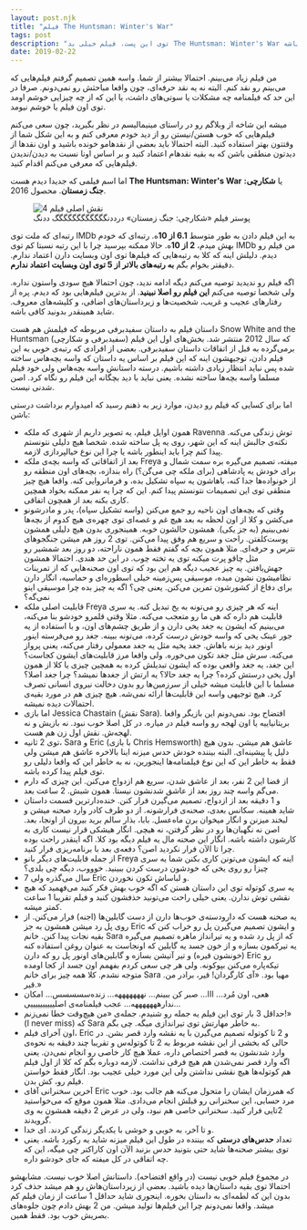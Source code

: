 ```yaml
---
layout: post.njk
title: "فیلم The Huntsman: Winter's War"
tags: post
description: "توی این پست، فیلم خیلی بد The Huntsman: Winter's War رو نقد کردم. نقد حرفه‌ای نیست. مشکلاتی که فیلم از دید خودم داشت رو آوردم. توصیه می‌کنم فیلم رو نبینید. اگه دیدید شاید این پست واستون مفید باشه."
date: 2019-02-22
---
```


من فیلم زیاد می‌بینم. احتمالا بیشتر از شما. واسه همین تصمیم گرفتم فیلم‌هایی که می‌بینم رو نقد کنم. البته نه یه نقد حرفه‌ای، چون واقعا مباحثش رو نمی‌دونم. صرفا در این حد که فیلمنامه چه مشکلات یا سوتی‌های داشت، یا این که از چه چیزایی خوشم اومد توی اون فیلم یا خوشم نیومد.

میشه این شاخه از وبلاگم رو در راستای مینیمالیسم در نظر بگیرید، چون سعی می‌کنم فیلم‌هایی که خوب هستن/نیستن رو از دید خودم معرفی کنم و به این شکل شما از وقتتون بهتر استفاده کنید. البته احتمالا باید بعضی از نقدهامو خونده باشید و اون نقدها از دیدتون منطقی باشن که به بقیه نقدهام اعتماد کنید و بر اساس اونا نسبت به دیدن/ندیدن فیلم‌هایی که معرفی می‌کنم اقدام کنید.

اما اسم فیلمی که جدیدا دیدم هست **The Huntsman: Winter's War** یا **شکارچی: جنگ زمستان**. محصول 2016.

<figure>
<img src="/_assets/images/content/the-huntsman-winter's-war-poster.jpeg" alt="4 نقش اصلی فیلم" >
<figcaption>
پوستر فیلم «شکارچی: جنگ زمستان» درددنگگگگگگگگگگگگ ددنگ
</figcaption>
</figure>

رتبه‌ای که ملت توی IMDb به این فیلم دادن به طور متوسط **6.1 از 10**ه. رتبه‌ای که خودم بهش میدم، **2 از 10**ه. حالا ممکنه بپرسید چرا با این رتبه نسبتا کم توی IMDb من فیلم رو دیدم. دلیلش اینه که کلا به رتبه‌هایی که فیلم‌ها توی اون وبسایت دارن اعتماد ندارم. دقیقتر بخوام بگم **به رتبه‌های بالاتر از 5 توی اون وبسایت اعتماد ندارم**.

اگه فیلم رو ندیدید توصیه می‌کنم دیگه ادامه ندید، چون احتمالا هیچ سودی واستون نداره. ولی شخصا توصیه می‌کنم **این فیلم رو اصلا نبینید**. از بدترین فیلم‌هایی بود که دیدم. پره از رفتارهای عجیب و غریب، شخصیت‌ها و زیرداستان‌های اضافی، و کلیشه‌های معروف. شاید همینقدر بدونید کافی باشه.

داستان فیلم به داستان سفیدبرفی مربوطه که فیلمش هم هست Snow White and the Huntsman (سفیدبرفی و شکارچی) که سال 2012 منتشر شد. بخش‌های اول این فیلم برمی‌گرده به قبل از اتفاقات داستان سفیدبرفی. بعضی از افرادی که رتبه‌ی خوبی به این فیلم دادن، توجیهشون اینه که این فیلم بر اساس یه داستان که واسه بچه‌هاس ساخته شده پس نباید انتظار زیادی داشته باشیم. درسته داستانش واسه بچه‌هاس ولی خود فیلم مسلما واسه بچه‌ها ساخته نشده. یعنی نباید با دید بچگانه این فیلم رو نگاه کرد. اصن شدنی نیست.


اما برای کسایی که فیلم رو دیدن، موارد زیر به ذهنم رسید که امیدوارم برداشت درستی باشن:

*   همون اوایل فیلم، یه تصویر داریم از شهری که ملکه Ravenna توش زندگی می‌کنه. نکته‌ی جالبش اینه که این شهر، روی یه پل ساخته شده. شخصا هیچ دلیلی نتونستم پیدا کنم چرا باید اینطور باشه یا چرا این نوع خیالپردازی لازمه.
*   بعد از اتفاقاتی که واسه بچه‌ی ملکه Freya میفته، تصمیم می‌گیره بره سمت شمال و برای خودش یه پادشاهی (برای ملکه چی می‌گن؟) راه بندازه، بچه‌های اون منطقه رو از خونواده‌ها جدا کنه، باهاشون یه سپاه تشکیل بده، و فرمانروایی کنه. واقعا هیچ چیز منطقی توی این تصمیمات نتونستم پیدا کنم. این که چرا یه نفر ممکنه بخواد همچین کاری بکنه بعد از همچون اتفاقی.
*   وقتی که بچه‌های اون ناحیه رو جمع می‌کنن (واسه تشکیل سپاه)، پدر و مادرشونو می‌کشن و کلا از اون لحظه به بعد هیچ غم و غصه‌ای توی چهره‌ی هیچ کدوم از بچه‌ها نمی‌بینیم (به جز یکی). همشون حالشون خوبه. همینجوری بدون هیچ دلیلی همشون پوست‌کلفتن. راحت و سریع هم وفق پیدا می‌کنن. توی 2 روز هم میشن جنگجوهای نترس و حرفه‌ای. مثلا همون بچه که گفتم فقط همون ناراحته، دو روز بعد شمشیر رو مثل چاقو پرت میکنه توی یه تخته چوب. در این حد هندی. احتمالا همشون جهش‌یافتن. یه چیز عجیب دیگه هم این بود که توی اون صحنه‌هایی که از تمرینات نظامیشون نشون میده، موسیقی پس‌زمینه خیلی اسطوره‌ای و حماسیه، انگار دارن برای دفاع از کشورشون تمرین می‌کنن. یعنی چی؟ اگه یه چیز بده چرا موسیقی اینو نمی‌گه؟
*   قابلیت اصلی ملکه Freya اینه که هر چیزی رو می‌تونه به یخ تبدیل کنه. یه سری قابلیت هم داره که هی ما رو متعجب می‌کنه. مثلا وقتی قلمرو خودشو بنا می‌کنه، می‌بینیم که ایشون یه جغد یخی دارن و از طریق چشم‌های اون، و با استفاده از یه جور عینک یخی که واسه خودش درست کرده، می‌تونه ببینه. جغد رو می‌فرسته اینور اونور دید بزنه باهاش. جغد یخیه مثل یه جغد معمولی رفتار می‌کنه، یعنی پرواز می‌کنه. سرش مثل جغد تکون می‌خوره. ولی واقعا مرز قابلیت‌های ایشون کجاست؟ این جغد، یه جغد واقعی بوده که ایشون تبدیلش کرده به همچین چیزی یا کلا از همون اول یخی درستش کرده؟ چرا یه جغد حالا؟ یه ارتش از جغدها نمیشد؟ چرا جغد اصلا؟ مسلما با این قابلیت میشه خیلی از سرزمین‌ها رو بدون دخالت نیروی انسانی تصرف کرد. هیچ توجیهی واسه این قابلیت‌ها ارائه نمی‌شه. هیچ چیزی هم در مورد بقیه‌ی احتمالات دیده نمیشه.
*   اما بازی Jessica Chastain (نقش Sara). افتضاح بود. نمی‌دونم این بازیگر واقعا بریتانیاییه یا اون لهجه رو واسه فیلم در میاره. در کل اصلا خوب نبود. نه بازیش و نه لهجه‌ش. نقش اول زن هم هست.
*   توی 2 ثانیه، Sara و Eric (با بازی Chris Hemsworth) عاشق هم میشن. بدون هیچ دلیل یا پیشینه‌ای. البته بیننده خودش حدس میزنه اینا بالاخره عاشق هم میشن ولی فقط به خاطر این که این نوع فیلمنامه‌ها اینجورین، نه به خاطر این که واقعا دلیلی رو توی فیلم پیدا کرده باشه.
*   از قضا این 2 نفر، بعد از عاشق شدن، سریع هم ازدواج می‌کنن. این چیزی که دارم می‌گم واسه چند روز بعد از عاشق شدنشون نیستا. همون شبش. 2 ساعت بعد.
*   و 1 دقیقه بعد از ازدواج، تصمیم می‌گیرن فرار کنن. خنده‌دارترین قسمت داستان شاید همینه. سکانس بعدی، صحنه‌ی فرارشونه. از دو طرف کادر وارد صحنه میشن و لبخند میزنن و انگار میخوان برن ماه‌عسل. بابا، بذار سالم برید بیرون از اونجا، بعد. اصن نه نگهبان‌ها رو در نظر گرفتن، نه هیچی. انگار هیشکی قرار نیست کاری به کارشون داشته باشه. انگار این صحنه مال یه فیلم دیگه بود کلا. اگه اینقدر راحت بوده چرا تا الآن فرار نکردید اصن؟ دفعه‌ی بعد با برنامه‌ریزی فرار کنید.
*   از جمله قابلیت‌های دیگر بانو Freya اینه که ایشون می‌تونن کاری بکنن شما یه سری چیزا رو روی یخی که خودشون درست کردن ببینید. خوووب، دیگه چی بلدی؟
*   7 سال می‌گذره ولی Eric و لباساش تکون نخوردن.
*   یه سری کوتوله توی این داستان هستن که اگه خوب بهش فکر کنید می‌فهمید که هیچ نقشی توش ندارن. یعنی خیلی راحت می‌تونید حذفشون کنید و فیلم تقریبا 1 ساعت کمتر میشه.
*   یه صحنه هست که دارودسته‌ی خوب‌ها دارن از دست گابلین‌ها (اجنه) فرار می‌کنن. از روی پل رد میشن همشون به جز Eric و ایشون تصمیم می‌گیرن پل رو خراب کنن که بقیه نجات پیدا کنن. خانم Sara که از پل رد شده و یه تیرانداز ماهره تصمیم می‌گیره یه تیرکمون بسازه و از خون جسد یه گابلین که اونجاست به عنوان روغن استفاده کنه (خونشون قیره) و تیر آتیشن بسازه و گابلین‌های اونور پل رو که دارن Eric رو تیکه‌پاره می‌کنن بپوکونه. ولی هر چی سعی کردم بفهمم اون جسد از کجا اومده متوجه نشدم. کلا همه چیز برای خانم Sara مهیا بود. «آی کارگردان! قیر، برادر من. قیر.»
*   هعی، اون مُرد... ااا... صبر کن ببینم... نهههههههه... زنده‌سسسسس... امکان ندارهههههههه... عجب فیلمنامه‌ی اصلییییییییییی...
*   حداقل 3 بار توی این فیلم یه جمله رو شنیدم. جمله‌ی «من هیچ‌وقت خطا نمی‌زنم!» (I never miss) که Sara به خاطر مهارتش توی تیراندازی میگه. چی بگم.
*   اون آخرای فیلم، Eric و 2 تا کوتوله تصمیم می‌گیرن با یه نقشه وارد قصر بشن. در حالی که بخشی از این نقشه مربوط به 2 تا کوتوله‌س و تقریبا چند دقیقه به نحوه‌ی وارد شدنشون به قصر اختصاص داره، عملا هیچ کار خاصی رو انجام نمی‌دن. یعنی اگه وارد قصر نمی‌شدن هم هیچ فرقی نداشت. لازمه دوباره بگم که کلا از اول فیلم هم کوتوله‌ها هیچ نقشی نداشتن ولی این مورد خیلی عجیب بود. انگار فقط خواستن فیلم رو، کش بدن.
*   آخرین سخنرانی آقای Eric که همرزمان ایشان را متحول می‌کنه هم جالب بود. خوب مرد حسابی، این سخنرانی رو قبلش انجام می‌دادی. مثلا همون موقع که می‌خواستید 2تایی فرار کنید. سخنرانی خاصی هم نبود، ولی در عرض 2 دقیقه همشون به وی گرویدند.
*   و تا آخر، به خوبی و خوشی با یکدیگر زندگی کردند. ای خدا.
*   تعداد **حدس‌های درستی** که بیننده در طول این فیلم میزنه شاید یه رکورد باشه. یعنی توی بیشتر صحنه‌ها شاید حتی بتونید حدس بزنید الآن اون کاراکتر چی میگه، این که چه اتفاقی در کل میفته که جای خودشو داره.

در مجموع فیلم خوبی نیست (در واقع افتضاحه). داستانش اصلا خوب نیست. مشابهشو احتمالا توی بقیه داستان‌ها دیده باشید. بعضی از زیرداستان‌هاش رو هم میشد حذف کرد بدون این که لطمه‌ای به داستان بخوره. اینجوری شاید حداقل 1 ساعت از زمان فیلم کم میشد. واقعا نمی‌دونم چرا این فیلم‌ها تولید میشن. من 2 بهش دادم چون جلوه‌های بصریش خوب بود. فقط همین.